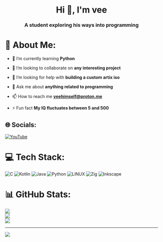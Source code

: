 <h1 align="center">Hi 👋, I'm vee</h1>
<h3 align="center">A student exploring his ways into programming</h3>

# 💫 About Me:

- 🌱 I’m currently learning **Python**

- 👯 I’m looking to collaborate on **any interesting project**

- 🤝 I’m looking for help with **building a custom artix iso**

- 💬 Ask me about **anything related to programming**

- 📫 How to reach me **veehimself@proton.me**

- ⚡ Fun fact **My IQ fluctuates between 5 and 500**

## 🌐 Socials:
[![YouTube](https://img.shields.io/badge/YouTube-%23FF0000.svg?logo=YouTube&logoColor=white)](https://youtube.com/@veehimself) 

# 💻 Tech Stack:
![C](https://img.shields.io/badge/c-%2300599C.svg?style=for-the-badge&logo=c&logoColor=white) ![Kotlin](https://img.shields.io/badge/kotlin-%230095D5.svg?style=for-the-badge&logo=kotlin&logoColor=white) ![Java](https://img.shields.io/badge/java-%23ED8B00.svg?style=for-the-badge&logo=java&logoColor=white) ![Python](https://img.shields.io/badge/python-3670A0?style=for-the-badge&logo=python&logoColor=ffdd54) ![LINUX](https://img.shields.io/badge/Linux-FCC624?style=for-the-badge&logo=linux&logoColor=black) ![Zig](https://img.shields.io/badge/Zig-%23F7A41D.svg?style=for-the-badge&logo=zig&logoColor=white) ![Inkscape](https://img.shields.io/badge/Inkscape-e0e0e0?style=for-the-badge&logo=inkscape&logoColor=080A13)
# 📊 GitHub Stats:
![](https://github-readme-stats.vercel.app/api?username=veehimself&theme=tokyonight&hide_border=true&include_all_commits=true&count_private=false)<br/>
![](https://github-readme-streak-stats.herokuapp.com/?user=veehimself&theme=tokyonight&hide_border=true)<br/>
![](https://github-readme-stats.vercel.app/api/top-langs/?username=veehimself&theme=tokyonight&hide_border=true&include_all_commits=true&count_private=false&layout=compact)

---
[![](https://visitcount.itsvg.in/api?id=veehimself&icon=0&color=6)](https://visitcount.itsvg.in)
